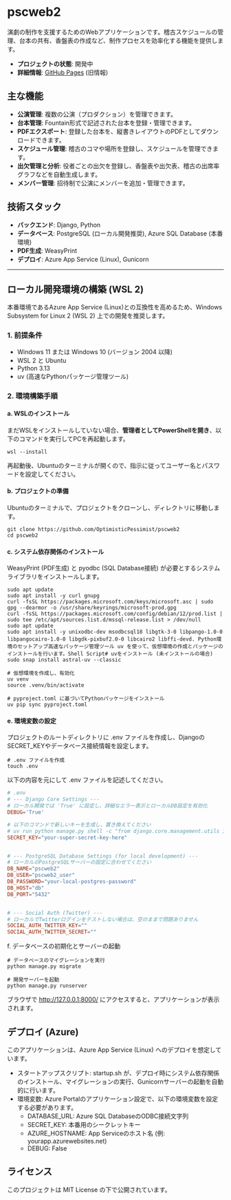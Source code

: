 # pscweb2
演劇の制作を支援するためのWebアプリケーションです。稽古スケジュールの管理、台本の共有、香盤表の作成など、制作プロセスを効率化する機能を提供します。
- **プロジェクトの状態**: 開発中
- **詳細情報**: [GitHub Pages](https://satamame.github.io/pscweb2/) (旧情報)


## 主な機能
- **公演管理**: 複数の公演（プロダクション）を管理できます。
- **台本管理**: Fountain形式で記述された台本を登録・管理できます。
- **PDFエクスポート**: 登録した台本を、縦書きレイアウトのPDFとしてダウンロードできます。
- **スケジュール管理**: 稽古のコマや場所を登録し、スケジュールを管理できます。
- **出欠管理と分析**: 役者ごとの出欠を登録し、香盤表や出欠表、稽古の出席率グラフなどを自動生成します。
- **メンバー管理**: 招待制で公演にメンバーを追加・管理できます。

## 技術スタック
- **バックエンド**: Django, Python
- **データベース**: PostgreSQL (ローカル開発推奨), Azure SQL Database (本番環境)
- **PDF生成**: WeasyPrint
- **デプロイ**: Azure App Service (Linux), Gunicorn

--- 

## ローカル開発環境の構築 (WSL 2)
本番環境であるAzure App Service (Linux)との互換性を高めるため、Windows Subsystem for Linux 2 (WSL 2) 上での開発を推奨します。

### 1. 前提条件
- Windows 11 または Windows 10 (バージョン 2004 以降)
- WSL 2 と Ubuntu
- Python 3.13
- uv (高速なPythonパッケージ管理ツール)

### 2. 環境構築手順

#### a. WSLのインストール
まだWSLをインストールしていない場合、**管理者としてPowerShellを開き**、以下のコマンドを実行してPCを再起動します。

```shell
wsl --install
```

再起動後、Ubuntuのターミナルが開くので、指示に従ってユーザー名とパスワードを設定してください。

#### b. プロジェクトの準備
Ubuntuのターミナルで、プロジェクトをクローンし、ディレクトリに移動します。

```shell
git clone https://github.com/OptimisticPessimist/pscweb2
cd pscweb2
```

#### c. システム依存関係のインストール
WeasyPrint (PDF生成) と pyodbc (SQL Database接続) が必要とするシステムライブラリをインストールします。

```shell
sudo apt update
sudo apt install -y curl gnupg
curl -fsSL https://packages.microsoft.com/keys/microsoft.asc | sudo gpg --dearmor -o /usr/share/keyrings/microsoft-prod.gpg
curl -fsSL https://packages.microsoft.com/config/debian/12/prod.list | sudo tee /etc/apt/sources.list.d/mssql-release.list > /dev/null
sudo apt update
sudo apt install -y unixodbc-dev msodbcsql18 libgtk-3-0 libpango-1.0-0 libpangocairo-1.0-0 libgdk-pixbuf2.0-0 libcairo2 libffi-devd. Python環境のセットアップ高速なパッケージ管理ツール uv を使って、仮想環境の作成とパッケージのインストールを行います。Shell Script# uvをインストール (未インストールの場合)
sudo snap install astral-uv --classic

# 仮想環境を作成し、有効化
uv venv
source .venv/bin/activate

# pyproject.toml に基づいてPythonパッケージをインストール
uv pip sync pyproject.toml
```

#### e. 環境変数の設定
プロジェクトのルートディレクトリに .env ファイルを作成し、DjangoのSECRET_KEYやデータベース接続情報を設定します。

```shell
# .env ファイルを作成
touch .env
```

以下の内容を元にして .env ファイルを記述してください。
```toml
# .env
# --- Django Core Settings ---
# ローカル開発では 'True' に設定し、詳細なエラー表示とローカルDB設定を有効化
DEBUG='True'

# 以下のコマンドで新しいキーを生成し、置き換えてください
# uv run python manage.py shell -c "from django.core.management.utils import get_random_secret_key; print(get_random_secret_key())"
SECRET_KEY="your-super-secret-key-here"


# --- PostgreSQL Database Settings (for local development) ---
# ローカルのPostgreSQLサーバーの設定に合わせてください
DB_NAME="pscweb2"
DB_USER="pscweb2_user"
DB_PASSWORD="your-local-postgres-password"
DB_HOST="db"
DB_PORT="5432"


# --- Social Auth (Twitter) ---
# ローカルでTwitterログインをテストしない場合は、空のままで問題ありません
SOCIAL_AUTH_TWITTER_KEY=""
SOCIAL_AUTH_TWITTER_SECRET=""
```

f. データベースの初期化とサーバーの起動
```shell
# データベースのマイグレーションを実行
python manage.py migrate

# 開発サーバーを起動
python manage.py runserver
```
ブラウザで http://127.0.0.1:8000/ にアクセスすると、アプリケーションが表示されます。

## デプロイ (Azure)
このアプリケーションは、Azure App Service (Linux) へのデプロイを想定しています。
- スタートアップスクリプト: startup.sh が、デプロイ時にシステム依存関係のインストール、マイグレーションの実行、Gunicornサーバーの起動を自動的に行います。
- 環境変数: Azure Portalのアプリケーション設定で、以下の環境変数を設定する必要があります。
  - DATABASE_URL: Azure SQL DatabaseのODBC接続文字列
  - SECRET_KEY: 本番用のシークレットキー
  - AZURE_HOSTNAME: App Serviceのホスト名 (例: yourapp.azurewebsites.net)
  - DEBUG: False

## ライセンス
このプロジェクトは MIT License の下で公開されています。